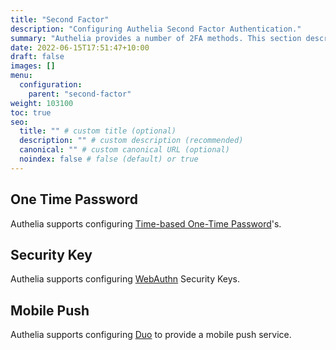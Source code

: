 ```yaml
---
title: "Second Factor"
description: "Configuring Authelia Second Factor Authentication."
summary: "Authelia provides a number of 2FA methods. This section describes these methods."
date: 2022-06-15T17:51:47+10:00
draft: false
images: []
menu:
  configuration:
    parent: "second-factor"
weight: 103100
toc: true
seo:
  title: "" # custom title (optional)
  description: "" # custom description (recommended)
  canonical: "" # custom canonical URL (optional)
  noindex: false # false (default) or true
---
```


## One Time Password

Authelia supports configuring [Time-based One-Time Password](time-based-one-time-password.md)'s.

## Security Key

Authelia supports configuring [WebAuthn](webauthn.md) Security Keys.

## Mobile Push

Authelia supports configuring [Duo](duo.md) to provide a mobile push service.
